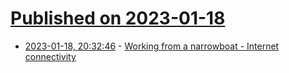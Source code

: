 # [Published on 2023-01-18](index.md)

* [2023-01-18, 20:32:46](https://lobste.rs/s/ir2pwd/working_from_narrowboat_internet) - [Working from a narrowboat - Internet connectivity](https://qmacro.org/blog/posts/2023/01/09/working-from-a-narrowboat-internet-connectivity/)
